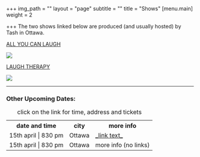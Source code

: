 +++
img_path = ""
layout = "page"
subtitle = ""
title = "Shows"
[menu.main]
weight = 2

+++
The two shows linked below are produced (and usually hosted) by Tash in Ottawa.

[ALL YOU CAN LAUGH](https://www.eventbrite.ca/e/all-you-can-laugh-tickets-39145960622 "AYCL")

![](/images/banner_aycl.jpg)

[LAUGH THERAPY](https://www.eventbrite.ca/e/laugh-therapy-tickets-83344871755 "LT")

![](/images/banner.jpg)

***

### Other Upcoming Dates:

<table>

<caption>click on the link for time, address and tickets</caption>

<tr><th>date and time</th> <th>city</th>  
<th>more info</th> </tr>

<tr> <td>15th april | 830 pm</td><td>Ottawa</td>  
<td><a href="[https://www.eventbrite.ca/e/all-you-can-laugh-tickets-39145960622](https://www.eventbrite.ca/e/all-you-can-laugh-tickets-39145960622 "https://www.eventbrite.ca/e/all-you-can-laugh-tickets-39145960622")">_link text_</a></td> </tr>

<tr> <td>15th april | 830 pm</td> <td>Ottawa</td>  
<td>more info (no links)</td> </tr>

</table>